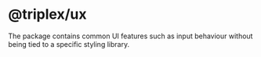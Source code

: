 # @triplex/ux

The package contains common UI features such as input behaviour without being
tied to a specific styling library.
